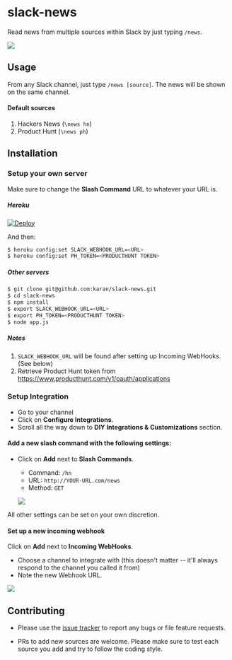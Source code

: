 slack-news
========

Read news from multiple sources within Slack by just typing `/news`.

![](http://i.imgur.com/9OU1ICP.gif)

## Usage

From any Slack channel, just type `/news [source]`. The news will be shown on the same channel.


#### Default sources

1. Hackers News (`\news hn`)
2. Product Hunt (`\news ph`)

## Installation

### Setup your own server

Make sure to change the **Slash Command** URL to whatever your URL is.

##### Heroku

[![Deploy](https://www.herokucdn.com/deploy/button.png)](https://heroku.com/deploy?template=https://github.com/karan/slack-news/tree/master)

And then:

```bash
$ heroku config:set SLACK_WEBHOOK_URL=<URL>
$ heroku config:set PH_TOKEN=<PRODUCTHUNT TOKEN>
```

##### Other servers

```bash
$ git clone git@github.com:karan/slack-news.git
$ cd slack-news
$ npm install
$ export SLACK_WEBHOOK_URL=<URL>
$ export PH_TOKEN=<PRODUCTHUNT TOKEN>
$ node app.js
```

##### Notes

1. `SLACK_WEBHOOK_URL` will be found after setting up Incoming WebHooks. (See below)
2. Retrieve Product Hunt token from https://www.producthunt.com/v1/oauth/applications

### Setup Integration

- Go to your channel
- Click on **Configure Integrations**.
- Scroll all the way down to **DIY Integrations & Customizations** section.

#### Add a new slash command with the following settings:

- Click on **Add** next to **Slash Commands**.

  - Command: `/hn`
  - URL: `http://YOUR-URL.com/news`
  - Method: `GET`

  ![](http://i.imgur.com/vNL3MCk.png)

All other settings can be set on your own discretion.

#### Set up a new incoming webhook

Click on **Add** next to **Incoming WebHooks**.

  - Choose a channel to integrate with (this doesn't matter -- it'll always respond to the channel you called it from)
  - Note the new Webhook URL.

  ![](http://i.imgur.com/JRJ92xj.png)

## Contributing

- Please use the [issue tracker]() to report any bugs or file feature requests.

- PRs to add new sources are welcome. Please make sure to test each source you add and try to follow the coding style.
